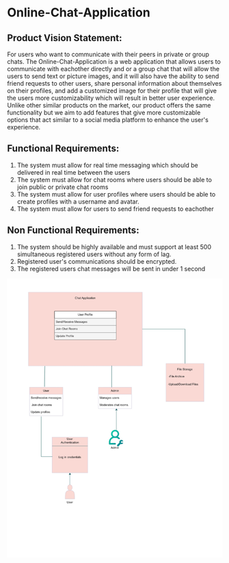 # Online-Chat-Application

## Product Vision Statement:

For users who want to communicate with their peers in private or group chats. The Online-Chat-Application is a web application that allows users to communicate with eachother directly and or a group chat that will allow the users to send text or picture images, and it will also have the ability to send friend requests to other users, share personal information about themselves on their profiles, and add a customized image for their profile that will give the users more customizability which will result in better user experience. Unlike other similar products on the market, our product offers the same functionality but we aim to add features that give more customizable options that act similar to a social media platform to enhance the user's experience.

## Functional Requirements:

1. The system must allow for real time messaging which should be delivered in real time between the users
2. The system must allow for chat rooms where users should be able to join public or private chat rooms
3. The system must allow for user profiles where users should be able to create profiles with a username and avatar.
4. The system must allow for users to send friend requests to eachother

## Non Functional Requirements:

1. The system should be highly available and must support at least 500 simultaneous registered users without any form of lag.
2. Registered user's communications should be encrypted.
3. The registered users chat messages will be sent in under 1 second

![Flow Chart](./images/flow-chart.jpg)
